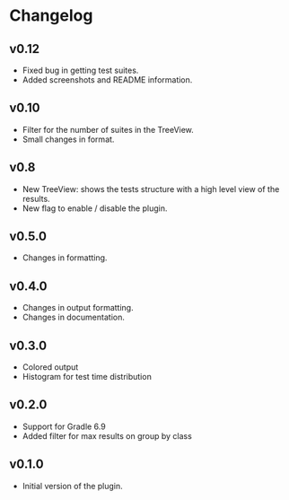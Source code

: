 # Changelog

## v0.12
* Fixed bug in getting test suites. 
* Added screenshots and README information. 

## v0.10
* Filter for the number of suites in the TreeView. 
* Small changes in format. 

## v0.8
* New TreeView: shows the tests structure with a high level view of the results. 
* New flag to enable / disable the plugin. 

## v0.5.0
* Changes in formatting. 

## v0.4.0
* Changes in output formatting.
* Changes in documentation.

## v0.3.0
* Colored output
* Histogram for test time distribution

## v0.2.0
* Support for Gradle 6.9
* Added filter for max results on group by class

## v0.1.0
* Initial version of the plugin.